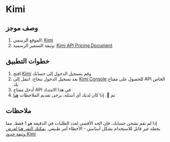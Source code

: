 # Kimi

## وصف موجز

1. الموقع الرسمي: [Kimi](https://platform.moonshot.cn/)
2. وثيقة التسعير الرسمية: [Kimi API Pricing Document](https://platform.moonshot.cn/docs/pricing/chat#%E8%AE%A1%E8%B4%B9%E5%9F%BA%E6%9C%AC%E6%A6%82%E5%BF%B5)

## خطوات التطبيق

1. افتح [Kimi](https://platform.moonshot.cn/console/api-keys) وقم بتسجيل الدخول إلى حسابك
2. بعد تسجيل الدخول بنجاح، انتقل إلى [Kimi Console](https://platform.moonshot.cn/console/api-keys) للحصول على مفتاح API الخاص بك
3. أدخل مفتاح API في هذا الامتداد
4. تم 🎉. إذا كان لديك أي أسئلة، يرجى تقديم الملاحظات [هنا](https://github.com/immersive-translate/immersive-translate/issues/137)

## ملاحظات
إذا لم تقم بشحن حسابك، فإن الحد الأقصى لعدد الطلبات في الدقيقة هو 1 فقط، مما يجعله غير قابل للاستخدام بشكل أساسي - الأخطاء أمر طبيعي. [يمكنك النقر هنا لعرض وثيقة حدود Kimi](https://platform.moonshot.cn/docs/pricing/limits)